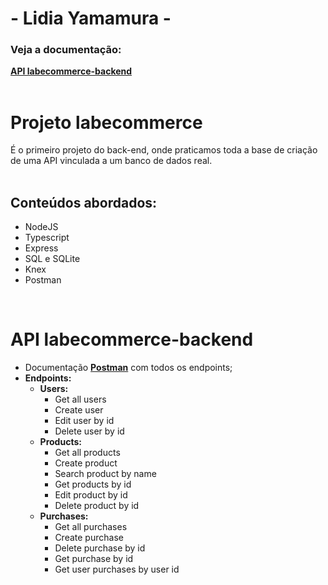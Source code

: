 #  - Lidia Yamamura - 
### Veja a documentação: 
[**API labecommerce-backend**](https://documenter.getpostman.com/view/25826614/2s93RUvCdA)
<br>
<br>

# Projeto labecommerce
É o primeiro projeto do back-end, onde praticamos toda a base de criação de uma API vinculada a um banco de dados real.
<br>
<br>

## **Conteúdos abordados:**
- NodeJS
- Typescript
- Express
- SQL e SQLite
- Knex
- Postman

<br>

# **API labecommerce-backend**
- Documentação [**Postman**](https://documenter.getpostman.com/view/25826614/2s93RUvCdA) com todos os endpoints;
- **Endpoints:**
    - **Users:**
        - Get all users
        - Create user
        - Edit user by id
        - Delete user by id
    - **Products:**        
        - Get all products
        - Create product
        - Search product by name
        - Get products by id
        - Edit product by id
        - Delete product by id
    - **Purchases:**
        - Get all purchases
        - Create purchase
        - Delete purchase by id
        - Get purchase by id
        - Get user purchases by user id